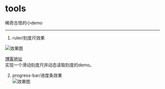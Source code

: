 # tools
稀奇古怪的小demo

---
1. ruler/刻度尺效果  

![效果图](http://upload-images.jianshu.io/upload_images/7866286-f041fba15a44d0ff.gif?imageMogr2/auto-orient/strip)  

[博客地址](http://blog.csdn.net/lichking11/article/details/78296061)  
实现一个滑动刻度尺并动态读取刻度的demo。

2. progress-bar/进度条效果  
![效果图](http://ox34ivs2j.bkt.clouddn.com/%E8%BF%9B%E5%BA%A6%E6%9D%A1.gif)
